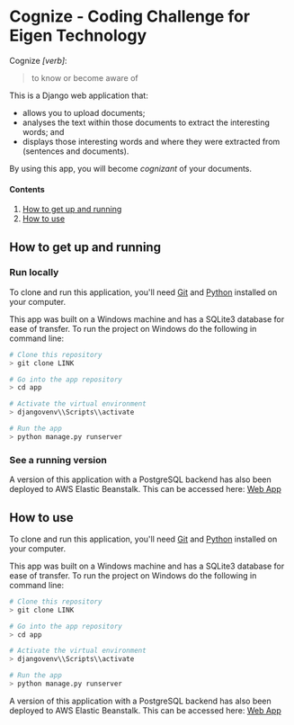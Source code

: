 
# Cognize - Coding Challenge for Eigen Technology

Cognize *[verb]*:
> to know or become aware of

This is a Django web application that:
* allows you to upload documents;
* analyses the text within those documents to extract the interesting words; and 
* displays those interesting words and where they were extracted from (sentences and documents). 

By using this app, you will become *cognizant* of your documents.


#### Contents
1. [ How to get up and running ](#run)
2. [ How to use ](#use)


<a name="run"></a>

## How to get up and running

### Run locally

To clone and run this application, you'll need [Git](https://git-scm.com/downloads) and [Python](https://www.python.org/downloads/) installed on your computer.

This app was built on a Windows machine and has a SQLite3 database for ease of transfer. To run the project on Windows do the following in command line:

```bash
# Clone this repository
> git clone LINK

# Go into the app repository
> cd app

# Activate the virtual environment
> djangovenv\\Scripts\\activate

# Run the app
> python manage.py runserver
```

### See a running version

A version of this application with a PostgreSQL backend has also been deployed to AWS Elastic Beanstalk. This can be accessed here: [Web App](https://choosealicense.com/licenses/mit/)


<a name="use"></a>

## How to use

To clone and run this application, you'll need [Git](https://git-scm.com/downloads) and [Python](https://www.python.org/downloads/) installed on your computer.

This app was built on a Windows machine and has a SQLite3 database for ease of transfer. To run the project on Windows do the following in command line:

```bash
# Clone this repository
> git clone LINK

# Go into the app repository
> cd app

# Activate the virtual environment
> djangovenv\\Scripts\\activate

# Run the app
> python manage.py runserver
```

A version of this application with a PostgreSQL backend has also been deployed to AWS Elastic Beanstalk. This can be accessed here: [Web App](https://choosealicense.com/licenses/mit/)

